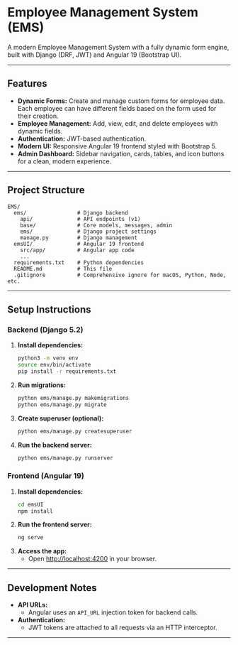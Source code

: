 # Employee Management System (EMS)

A modern Employee Management System with a fully dynamic form engine, built with Django (DRF, JWT) and Angular 19 (Bootstrap UI).

---

## Features

- **Dynamic Forms:** Create and manage custom forms for employee data. Each employee can have different fields based on the form used for their creation.
- **Employee Management:** Add, view, edit, and delete employees with dynamic fields.
- **Authentication:** JWT-based authentication.
- **Modern UI:** Responsive Angular 19 frontend styled with Bootstrap 5.
- **Admin Dashboard:** Sidebar navigation, cards, tables, and icon buttons for a clean, modern experience.


---

## Project Structure

```
EMS/
  ems/                # Django backend
    api/              # API endpoints (v1)
    base/             # Core models, messages, admin
    ems/              # Django project settings
    manage.py         # Django management
  emsUI/              # Angular 19 frontend
    src/app/          # Angular app code
    ...
  requirements.txt    # Python dependencies
  README.md           # This file
  .gitignore          # Comprehensive ignore for macOS, Python, Node, etc.
```

---

## Setup Instructions

### Backend (Django 5.2)

1. **Install dependencies:**
   ```bash
   python3 -m venv env
   source env/bin/activate
   pip install -r requirements.txt
   ```
2. **Run migrations:**
   ```bash
   python ems/manage.py makemigrations
   python ems/manage.py migrate
   ```
3. **Create superuser (optional):**
   ```bash
   python ems/manage.py createsuperuser
   ```
4. **Run the backend server:**
   ```bash
   python ems/manage.py runserver
   ```

### Frontend (Angular 19)

1. **Install dependencies:**
   ```bash
   cd emsUI
   npm install

   ```
2. **Run the frontend server:**
   ```bash
   ng serve
   ```
3. **Access the app:**
   - Open [http://localhost:4200](http://localhost:4200) in your browser.

---

## Development Notes

- **API URLs:**
  - Angular uses an `API_URL` injection token for backend calls. 
- **Authentication:**
  - JWT tokens are attached to all requests via an HTTP interceptor.

---

